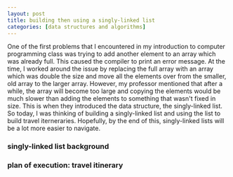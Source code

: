 ```yaml
---
layout: post
title: building then using a singly-linked list
categories: [data structures and algorithms]
---
```

One of the first problems that I encountered in my introduction to computer programming class was trying to add another element to an array which was already full.  This caused the compiler to print an error message.  At the time, I worked around the issue by replacing the full array with an array which was double the size and move all the elements over from the smaller, old array to the larger array.  However, my professor mentioned that after a while, the array will become too large and copying the elements would be much slower than adding the elements to something that wasn't fixed in size.  This is when they introduced the data structure, the singly-linked list.  So today, I was thinking of building a singly-linked list and using the list to build travel iterneraries.  Hopefully, by the end of this, singly-linked lists will be a lot more easier to navigate.

### singly-linked list background


### plan of execution: travel itinerary
